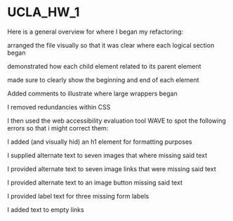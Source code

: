 # UCLA_HW_1
Here is a general overview for where I began my refactoring:

arranged the file visually so that it was clear where each logical section began

demonstrated how each child element related to its parent element

made sure to clearly show the beginning and end of each element

Added comments to illustrate where large wrappers began

I removed redundancies within CSS

I then used the web accessibility evaluation tool WAVE to spot the following errors so that i might correct them:

I added (and visually hid) an h1 element for formatting purposes

I supplied alternate text to seven images that where missing said text

I provided alternate text to seven image links that were missing said text

I provided alternate text to an image button missing said text

I provided label text for three missing form labels

I added text to empty links

